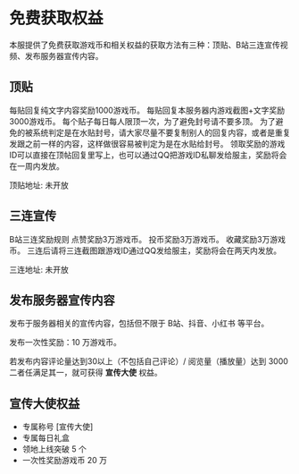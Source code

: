 # 免费获取权益

本服提供了免费获取游戏币和相关权益的获取方法有三种：顶贴、B站三连宣传视频、发布服务器宣传内容。

## 顶贴

每贴回复纯文字内容奖励1000游戏币。
每贴回复本服务器内游戏截图+文字奖励3000游戏币。
每个贴子每日每人限顶一次，为了避免封号请不要多顶。
为了避免的被系统判定是在水贴封号，请大家尽量不要复制别人的回复内容，或者是重复发跟之前一样的内容，这样做很容易被判定为是在水贴给封号。
领取奖励的游戏ID可以直接在顶帖回复里写上，也可以通过QQ把游戏ID私聊发给服主，奖励将会在一周内发放。

顶贴地址: 未开放

## 三连宣传

B站三连奖励规则
点赞奖励3万游戏币。
投币奖励3万游戏币。
收藏奖励3万游戏币。
三连后请将三连截图跟游戏ID通过QQ发给服主，奖励将会在两天内发放。

三连地址: 未开放

## 发布服务器宣传内容

发布于服务器相关的宣传内容，包括但不限于 B站、抖音、小红书 等平台。

发布一次性奖励：10 万游戏币。

若发布内容评论量达到30以上（不包括自己评论）/ 阅览量（播放量）达到 3000 二者任满足其一，就可获得 **宣传大使** 权益。

## 宣传大使权益

- 专属称号 [宣传大使]
- 专属每日礼盒
- 领地上线突破 5 个
- 一次性奖励游戏币 20 万
